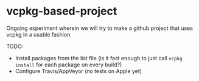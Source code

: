 # vcpkg-based-project

Ongoing experiment wherein we will try to make a github project that uses vcpkg in a usable fashion.

TODO: 
- Install packages from the list file (is it fast enough to just call `vcpkg install` for each package on every build?)
- Configure Travis/AppVeyor (no tests on Apple yet)
